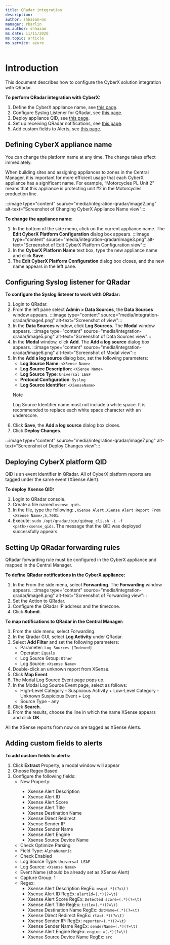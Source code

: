 ```yaml
---
title: QRadar integration
description: 
author: shhazam-ms
manager: rkarlin
ms.author: shhazam
ms.date: 11/11/2020
ms.topic: article
ms.service: azure
---
```


# Introduction

This document describes how to configure the CyberX solution integration with QRadar.

**To perform QRadar integration with CyberX:**

1. Define the CyberX appliance name, see [this page](defining-cyberx-appliance-name.md).
1. Configure Syslog Listener for QRadar, see [this page](configuring-syslog-listener-for-qradar.md).
1. Deploy appliance QID, see [this page](deploying-cyberx-platform-qid.md).
1. Set up receiving QRadar notifications, see [this page](setting-up-qradar-forwarding-rules.md).
1. Add custom fields to Alerts, see [this page](adding-custom-fields-to-alerts.md).

## Defining CyberX appliance name

You can change the platform name at any time. The change takes effect immediately.

When building sites and assigning appliances to zones in the Central Manager, it is important for more efficient usage that each CyberX appliance has a significant name. For example, “Motorcycles PL Unit 2” means that this appliance is protecting unit #2 in the Motorcycles production line.

:::image type="content" source="media/integration-qradar/image2.png" alt-text="Screenshot of Changing CyberX Appliance Name view":::

**To change the appliance name:**
1. In the bottom of the side menu, click on the current appliance name. The **Edit CyberX Platform Configuration** dialog box appears.
   :::image type="content" source="media/integration-qradar/image3.png" alt-text="Screenshot of Edit CyberX Platform Configuration view":::
1. In the **CyberX Platform Name** text box, type the new appliance name and click **Save**.
1. The **Edit CyberX Platform Configuration** dialog box closes, and the new name appears in the left pane.

## Configuring Syslog listener for QRadar

**To configure the Syslog listener to work with QRadar:**
1. Login to QRadar.
1. From the left pane select **Admin > Data Sources**, the **Data Sources** window appears.
   :::image type="content" source="media/integration-qradar/image4.png" alt-text="Screenshot of  view":::
1. In the **Data Sources** window, click **Log Sources.** The **Modal** window appears.
   :::image type="content" source="media/integration-qradar/image5.png" alt-text="Screenshot of Data Sources view":::
1. In the **Modal** window, click **Add**. The **Add a log source** dialog box appears.
   :::image type="content" source="media/integration-qradar/image6.png" alt-text="Screenshot of Modal view":::
1. In the **Add a log source** dialog box, set the following parameters:
   - **Log Source Name**: `<XSense Name>`
   - **Log Source Description**: `<XSense Name>`
   - **Log Source Type**: `Universal LEEF`
   - **Protocol Configuration**: `Syslog`
   - **Log Source Identifier**: `<XSenseName>`
   > [!NOTE]
   > Log Source Identifier name must not include a white space. It is recommended to replace each white space character with an underscore.
1. Click **Save**, the **Add a log source** dialog box closes.
1. Click **Deploy Changes**.

:::image type="content" source="media/integration-qradar/image7.png" alt-text="Screenshot of Deploy Changes view":::

## Deploying CyberX platform QID

QID is an event identifier in QRadar. All of CyberX platform reports are tagged under the same event (XSense Alert).

**To deploy Xsense QID:**
1. Login to QRadar console.
1. Create a file named `xsense_qids`.
1. In the file, type the following: `,XSense Alert,XSense Alert Report From <XSense Name>,5,7001`.
1. Execute: `sudo /opt/qradar/bin/qidmap_cli.sh -i -f <path>/xsense_qids`. The message that the QID was deployed successfully appears.

## Setting Up QRadar forwarding rules

QRadar forwarding rule must be configured in the CyberX appliance and mapped in the Central Manager.

**To define QRadar notifications in the CyberX appliance:**
1. In the From the side menu, select **Forwarding**. The **Forwarding** window appears.
   :::image type="content" source="media/integration-qradar/image8.png" alt-text="Screenshot of Forwarding view":::
1. Set the Action to QRadar.
1. Configure the QRadar IP address and the timezone.
1. Click **Submit**.

**To map notifications to QRadar in the Central Manager:**
1. From the side menu, select Forwarding.
1. In the Qradar GUI, select **Log Activity** under QRadar.
1. Select **Add Filter** and set the following parameters:
   - Parameter: `Log Sources [Indexed]`
   - Operator: `Equals`
   - Log Source Group: `Other`
   - Log Source: `<Xsense Name>`
1. Double-click an unknown report from XSense.
1. Click **Map Event**.
1. The Modal Log Source Event page pops up.
1. In the Modal Log Source Event page, select as follows:
   - High-Level Category - Suspicious Activity + Low-Level Category - Unknown Suspicious Event + Log
   - Source Type - any
1. Click **Search**.
1. From the results, choose the line in which the name XSense appears and click **OK**.

All the XSense reports from now on are tagged as XSense Alerts.

## Adding custom fields to alerts

**To add custom fields to alerts:**
1. Click **Extract** Property, a modal window will appear
1. Choose Regex Based
1. Configure the following fields:
   - New Property: <choose from the list below>
      - Xsense Alert Description
      - Xsense Alert ID
      - Xsense Alert Score
      - Xsense Alert Title
      - Xsense Destination Name
      - Xsense Direct Redirect
      - Xsense Sender IP
      - Xsense Sender Name
      - Xsense Alert Engine
      - Xsense Source Device Name
   - Check Optimize Parsing
   - Field Type: `AlphaNumeric`
   - Check Enabled
   - Log Source Type: `Universal LEAF`
   - Log Source: `<Xsense Name>`
   - Event Name (should be already set as XSense Alert)
   - Capture Group: 1
   - Regex:
      - Xsense Alert Description RegEx: `msg=(.*)(?=\t)`
      - Xsense Alert ID RegEx: `alertId=(.*)(?=\t)`
      - Xsense Alert Score RegEx: `Detected score=(.*)(?=\t)`
      - Xsense Alert Title RegEx: `title=(.*)(?=\t)`
      - Xsense Destination Name RegEx: `dstName=(.*)(?=\t)`
      - Xsense Direct Redirect RegEx: `rta=(.*)(?=\t)`
      - Xsense Sender IP: RegEx: `reporter=(.*)(?=\t)`
      - Xsense Sender Name RegEx: `senderName=(.*)(?=\t)`
      - Xsense Alert Engine RegEx: `engine =(.*)(?=\t)`
      - Xsense Source Device Name RegEx: `src`